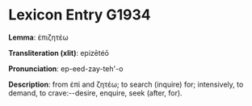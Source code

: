 # Lexicon Entry G1934

**Lemma**: ἐπιζητέω

**Transliteration (xlit)**: epizētéō

**Pronunciation**: ep-eed-zay-teh'-o

**Description**:
from ἐπί and ζητέω; to search (inquire) for; intensively, to demand, to crave:--desire, enquire, seek (after, for).
